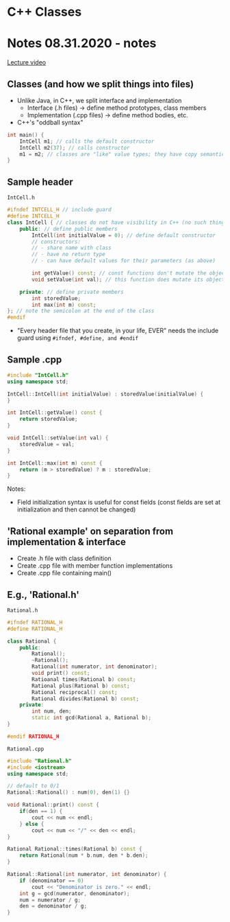 # C++ Classes
# Notes 08.31.2020 - notes

[Lecture video](https://uva.hosted.panopto.com/Panopto/Pages/Viewer.aspx?id=7d93c3ee-2998-48df-8caf-ac2400db4067)

## Classes (and how we split things into files)
- Unlike Java, in C++, we split interface and implementation
	- Interface (.h files) -> define method prototypes, class members
	- Implementation (.cpp files) -> define method bodies, etc.
- C++'s "oddball syntax"
```cpp
int main() {
	IntCell m1; // calls the default constructor
	IntCell m2(37); // calls constructor
	m1 = m2; // classes are "like" value types; they have copy semantics
}
```

## Sample header

`IntCell.h`

```cpp
#ifndef INTCELL_H // include guard
#define INTCELL_H 
class IntCell { // classes do not have visibility in C++ (no such thing as a private class)
	public: // define public members
		IntCell(int initialValue = 0); // define default constructor
		// constructors:
		// - share name with class
		// - have no return type
		// - can have default values for their parameters (as above)

		int getValue() const; // const functions don't mutate the object they're called on
		void setValue(int val); // this function does mutate its object

	private: // define private members
		int storedValue;
		int max(int m) const;
}; // note the semicolon at the end of the class
#endif
```

- "Every header file that you create, in your life, EVER" needs the include guard using `#ifndef, #define, and #endif`

## Sample .cpp
```cpp
#include "IntCell.h"
using namespace std;

IntCell::IntCell(int initialValue) : storedValue(initialValue) {
}

int IntCell::getValue() const {
	return storedValue;
}

void IntCell::setValue(int val) {
	storedValue = val;
}

int IntCell::max(int m) const {
	return (m > storedValue) ? m : storedValue;
}
```
Notes:
- Field initialization syntax is useful for const fields (const fields are set at initialization and then cannot be changed)

## 'Rational example' on separation from implementation & interface
- Create .h file with class definition
- Create .cpp file with member function implementations
- Create .cpp file containing main()

## E.g., 'Rational.h'
`Rational.h`
```cpp
#ifndef RATIONAL_H
#define RATIONAL_H

class Rational {
	public:
		Rational();
		~Rational();
		Rational(int numerator, int denominator);
		void print() const;
		Ratioanal times(Rational b) const;
		Rational plus(Rational b) const;
		Rational reciprocal() const;
		Rational divides(Rational b) const;
	private:
		int num, den;
		static int gcd(Rational a, Rational b);
}

#endif RATIONAL_H
```
`Rational.cpp`
```cpp
#include "Rational.h"
#include <iostream>
using namespace std;

// default to 0/1
Rational::Rational() : num(0), den(1) {}

void Rational::print() const {
	if(den == 1) {
		cout << num << endl;
	} else {
		cout << num << "/" << den << endl;
}

Rational Rational::times(Rational b) const {
	return Rational(num * b.num, den * b.den);
}

Rational::Rational(int numerator, int denominator) {
	if (denominator == 0)
		cout << "Denominator is zero." << endl;
	int g = gcd(numerator, denominator);
	num = numerator / g;
	den = denominator / g;
}
```
